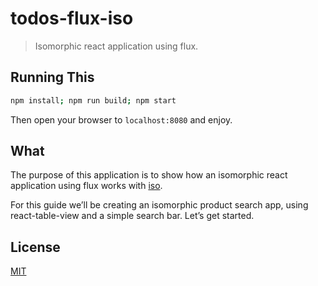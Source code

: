 # todos-flux-iso

> Isomorphic react application using flux.

## Running This

```sh
npm install; npm run build; npm start
```

Then open your browser to `localhost:8080` and enjoy.

## What

The purpose of this application is to show how an isomorphic react application using flux works with [iso](https://github.com/goatslacker/iso).

For this guide we’ll be creating an isomorphic product search app, using react-table-view and a simple search bar. Let’s get started.

## License

[MIT](http://josh.mit-license.org/)
